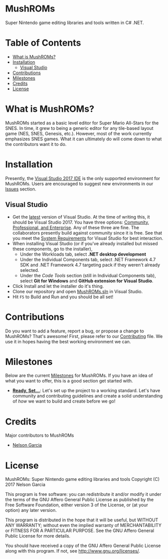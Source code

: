 # MushROMs
Super Nintendo game editing libraries and tools written in C# .NET.

# Table of Contents
* [What is MushROMs?](#what-is-mushroms)
* [Installation](#installation)
    * [Visual Studio](#visual-studio)
* [Contributions](#contributions)
* [Milestones](#milestones)
* [Credits](#credits)
* [License](#license)

# What is MushROMs?
MushROMs started as a basic level editor for Super Mario All-Stars for the SNES. In time, it grew to being a generic editor for any tile-based layout game (NES, SNES, Genesis, etc.). However, most of the work currently emphasizes SNES games. What it can ultimately do will come down to what the contributors want it to do.

# Installation
Presently, the [Visual Studio 2017 IDE](https://www.visualstudio.com/en-us/news/releasenotes/vs2017-relnotes) is the only supported environment for MushROMs. Users are encouraged to suggest new environments in our [Issues](https://github.com/bonimy/MushROMs/issues) section.

## Visual Studio
* Get the [latest](https://www.visualstudio.com/downloads/) version of Visual Studio. At the time of writing this, it should be Visual Studio 2017. You have three options: [Community, Professional, and Enterprise](https://www.visualstudio.com/vs/compare/). Any of these three are fine. The collaborators presently build against community since it is free. See that you meet the [System Requirements](https://www.visualstudio.com/en-us/productinfo/vs2017-system-requirements-vs) for Visual Studio for best interaction.
* When installing Visual Studio (or if you've already installed but missed these components, go to the installer),
    - Under the Workloads tab, select **.NET desktop development**
    - Under the Individual Components tab, select .NET Framework 4.7 SDK and .NET Framework 4.7 targeting pack if they weren't already selected.
    - Under the _Code Tools_ section (still in Individual Components tab), select **Git for Windows** and **GitHub extension for Visual Studio**.
* Click Install and let the installer do it's thing.
* Clone our repository and open [MushROMs.sln](MushROMs.sln) in Visual Studio.
* Hit `F5` to Build and Run and you should be all set!

# Contributions
Do you want to add a feature, report a bug, or propose a change to MushROMs? That's awesome! First, please refer to our [Contributing](CONTRIBUTING.md) file. We use it in hopes having the best working environment we can.

# Milestones
Below are the current [Milestones](https://github.com/bonimy/MushROMs/milestones) for MushROMs. If you have an idea of what you want to offer, this is a good section get started with.
* **[Ready, Set...](https://github.com/bonimy/MushROMs/milestone/1)**: Let's set up the project to a working standard. Let's have community and contributing guidelines and create a solid understanding of _how_ we want to build and create before we go!

# Credits
Major contributors to MushROMs
* [Nelson Garcia](https://github.com/bonimy)

# License
MushROMs: Super Nintendo game editing libraries and tools
Copyright (C) 2017 Nelson Garcia

This program is free software: you can redistribute it and/or modify
it under the terms of the GNU Affero General Public License as published
by the Free Software Foundation, either version 3 of the License, or
(at your option) any later version.

This program is distributed in the hope that it will be useful,
but WITHOUT ANY WARRANTY; without even the implied warranty of
MERCHANTABILITY or FITNESS FOR A PARTICULAR PURPOSE.  See the
GNU Affero General Public License for more details.

You should have received a copy of the GNU Affero General Public License
along with this program. If not, see http://www.gnu.org/licenses/.
